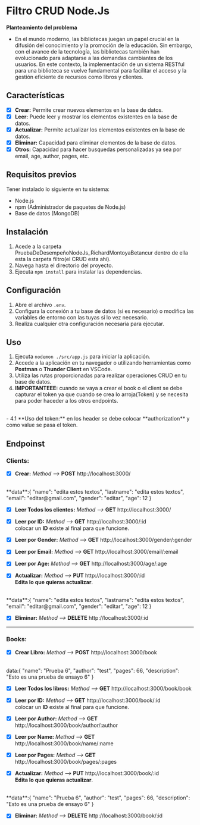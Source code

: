 # Filtro CRUD Node.Js

**Planteamiento del problema**

- En el mundo moderno, las bibliotecas juegan un papel crucial en la difusión del conocimiento y la promoción de la educación. Sin embargo, con el avance de la tecnología, las bibliotecas también han evolucionado para adaptarse a las demandas cambiantes de los usuarios. En este contexto, la implementación de un sistema RESTful para una biblioteca se vuelve fundamental para facilitar el acceso y la gestión eficiente de recursos como libros y clientes.

## Características

- [x] **Crear:** Permite crear nuevos elementos en la base de datos.
- [x] **Leer:** Puede leer y mostrar los elementos existentes en la base de datos.
- [x] **Actualizar:** Permite actualizar los elementos existentes en la base de datos.
- [x] **Eliminar:** Capacidad para eliminar elementos de la base de datos.
- [x] **Otros:** Capacidad para hacer busquedas personalizadas ya sea por email, age, author, pages, etc.

## Requisitos previos

Tener instalado lo siguiente en tu sistema:

- Node.js
- npm (Administrador de paquetes de Node.js)
- Base de datos (MongoDB)

## Instalación

1. Acede a la carpeta PruebaDeDesempeñoNodeJs_RichardMontoyaBetancur dentro de ella esta la carpeta filtro(el CRUD esta ahí).
2. Navega hasta el directorio del proyecto.
3. Ejecuta `npm install` para instalar las dependencias.

## Configuración

1. Abre el archivo `.env`.
2. Configura la conexión a tu base de datos (si es necesario) o modifica las variables de entorno con las tuyas si lo vez necesario.
3. Realiza cualquier otra configuración necesaria para ejecutar.

## Uso

1. Ejecuta `nodemon ./src/app.js` para iniciar la aplicación.
2. Accede a la aplicación en tu navegador o utilizando herramientas como **Postman** o **Thunder Client** en VSCode.
3. Utiliza las rutas proporcionadas para realizar operaciones CRUD en tu base de datos.
4. **IMPORTANTEEE:** cuando se vaya a crear el book o el client se debe capturar el token ya que cuando se crea lo arroja(Token) y se necesita para poder haceder a los otros endpoints.
<br>
    - 4.1 **Uso del token:** en los header se debe colocar **authorization** y como value se pasa el token. 

## Endpoinst

### Clients:

- [x] **Crear:** *Method -->* **POST** http://localhost:3000/
<br>
    **data**:{
        "name": "edita estos textos",
        "lastname": "edita estos textos",
        "email": "editar@gmail.com",
        "gender": "editar",
        "age": 12
    }

- [x] **Leer Todos los clientes:** *Method -->* **GET** http://localhost:3000/

- [x] **Leer por ID:** *Method -->* **GET** http://localhost:3000/:id
<br> colocar un **ID** existe al final para que funcione.

- [x] **Leer por Gender:** *Method -->* **GET** http://localhost:3000/gender/:gender
- [x] **Leer por Email:** *Method -->* **GET** http://localhost:3000/email/:email
- [x] **Leer por Age:** *Method -->* **GET** http://localhost:3000/age/:age
- [x] **Actualizar:** *Method -->* **PUT** http://localhost:3000/:id
<br> **Edita lo que quieras actualizar**.
<br>
    **data**:{
        "name": "edita estos textos",
        "lastname": "edita estos textos",
        "email": "editar@gmail.com",
        "gender": "editar",
        "age": 12
    }

- [x] **Eliminar:** *Method -->* **DELETE** http://localhost:3000/:id

----------------------------------------------------------------

### Books:


- [x] **Crear Libro:** *Method -->* **POST** http://localhost:3000/book
<br>
    data:{
        "name": "Prueba 6",
        "author": "test",
        "pages": 66,
        "description": "Esto es una prueba de ensayo 6"
    }

- [x] **Leer Todos los libros:** *Method -->* **GET** http://localhost:3000/book/book
- [x] **Leer por ID:** *Method -->* **GET** http://localhost:3000/book/:id
<br> colocar un **ID** existe al final para que funcione.

- [x] **Leer por Author:** *Method -->* **GET** http://localhost:3000/book/author/:author
- [x] **Leer por Name:** *Method -->* **GET** http://localhost:3000/book/name/:name
- [x] **Leer por Pages:** *Method -->* **GET** http://localhost:3000/book/pages/:pages
- [x] **Actualizar:** *Method -->* **PUT** http://localhost:3000/book/:id
<br> **Edita lo que quieras actualizar**.
<br>
**data**:{
        "name": "Prueba 6",
        "author": "test",
        "pages": 66,
        "description": "Esto es una prueba de ensayo 6"
    }
    
- [x] **Eliminar:** *Method -->* **DELETE** http://localhost:3000/book/:id
